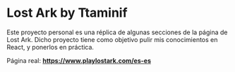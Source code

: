 
# Lost Ark by Ttaminif #

Este proyecto personal es una réplica de algunas secciones de la página de Lost Ark.
Dicho proyecto tiene como objetivo pulir mis conocimientos en React, y ponerlos en práctica.

Página real: **https://www.playlostark.com/es-es**

